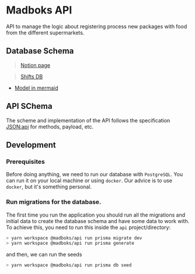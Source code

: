 # Madboks API

API to manage the logic about registering process new packages with food from the different supermarkets.

## Database Schema

>[Notion page](https://www.notion.so/madboks/DB-917e7d9f14814297999684e6639af9e4?pvs=4)

>[Shifts DB](ttps://www.notion.so/madboks/Shift-booking-fe9446ef3b9c4f0ba024acac41c70f24?pvs=4)
- [Model in mermaid](https://mermaid.live/edit#pako:eNq9lMGO2jAQhl8lmjMgkiwQcqu2qRqJQlVSpHZdVRYxEJXYyDarpYF338SJgxNCV-2hPkQa_-PxN-PJZLBmMQEfCH-f4C3HKaJWvoJVMI-s87nfP2fW8mP4IfKtHRameCnEszVbPL6LwsXctxLacRaBMn-qGNG3zwECI1L1hdVi9nUeBcGX0g-Bjl4L5qH77m3S8qt2tQsCZfY1C9s0UW5w__1gVkrFIs-EyjCurKCwrqLYJRsZnQ5EOSy1dXV4ZvsjlYRw8SmhVmieNST8cpUuJlv5IAZNokGqtZQ8odsWbc0hSt7afvrRQhdGpMI2HfZsjWXCqM59Vtk1pi6fWVyTleKU_AdWg-S2u7KOelcJrbTduieMm_egdsb1LV3JtpM87BglHfs6pe5Uyr7_i3dvNmJnKzYb-aaVr-1oNcujQokWoJ4dLcY2Fo5jToS4i_1Wi6SY4i3hd_U1oxKv5f34TBLxh_jFCDXvb_ygnLFUvNW_hoMqaP2U0IOU8BQncT6jVZUQyB1JSTGBEMSY_0KAaOGHj5ItT3QNvuRH0oPjIcaSVFMd_A3ei3z3gCn4GbyA37fHA9cdDR3bG08cb-j14AS-PRqMvKk3ccb2aGpPhs6lB7_zFHJl4DzYjmtPbc91H6ZjWwX7rrTixssrAHS-NA)

## API SChema

The scheme and implementation of the API follows the specification [JSON:api](https://jsonapi.org/format/) for methods, payload, etc.

## Development

### Prerequisites

Before doing anything, we need to run our database with `PostgreSQL`. You can run it on your local machine or using `docker`. Our advice is to use `docker`, but it's something personal.

### Run migrations for the database.

The first time you run the application you should run all the migrations and initial data to create the database schema and have some data to work with. To achieve this, you need to run this inside the `api` project/directory:

```bash
> yarn workspace @madboks/api run prisma migrate dev
> yarn workspace @madboks/api run prisma generate
```

and then, we can run the seeds

```bash
> yarn workspace @madboks/api run prisma db seed
```
